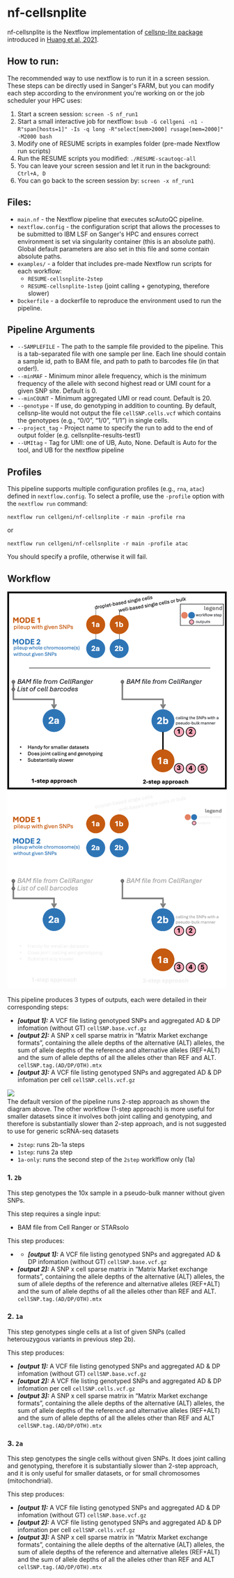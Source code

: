 # nf-cellsnplite

nf-cellsnplite is the Nextflow implementation of [cellsnp-lite package](https://cellsnp-lite.readthedocs.io/en/latest/index.html) introduced in [Huang et al, 2021](https://doi.org/10.1093/bioinformatics/btab358). 

## How to run:

The recommended way to use nextflow is to run it in a screen session. These steps can be directly used in Sanger's FARM, but you can modify each step according to the environment you're working on or the job scheduler your HPC uses:

1. Start a screen session: `screen -S nf_run1`
2. Start a small interactive job for nextflow: `bsub -G cellgeni -n1 -R"span[hosts=1]" -Is -q long -R"select[mem>2000] rusage[mem=2000]" -M2000 bash`
3. Modify one of RESUME scripts in examples folder (pre-made Nextflow run scripts)
4. Run the RESUME scripts you modified: `./RESUME-scautoqc-all`
5. You can leave your screen session and let it run in the background: `Ctrl+A, D`
6. You can go back to the screen session by: `screen -x nf_run1`

## Files:

* `main.nf` - the Nextflow pipeline that executes scAutoQC pipeline.
* `nextflow.config` - the configuration script that allows the processes to be submitted to IBM LSF on Sanger's HPC and ensures correct environment is set via singularity container (this is an absolute path). Global default parameters are also set in this file and some contain absolute paths.
* `examples/` - a folder that includes pre-made Nextflow run scripts for each workflow:
  * `RESUME-cellsnplite-2step`
  * `RESUME-cellsnplite-1step` (joint calling + genotyping, therefore slower)
* `Dockerfile` - a dockerfile to reproduce the environment used to run the pipeline.

## Pipeline Arguments

* `--SAMPLEFILE` - The path to the sample file provided to the pipeline. This is a tab-separated file with one sample per line. Each line should contain a sample id, path to BAM file, and path to path to barcodes file (in that order!).
* `--minMAF` - Minimum minor allele frequency, which is the minimum frequency of the allele with second highest read or UMI count for a given SNP site. Default is 0.
* `--minCOUNT` - Minimum aggregated UMI or read count. Default is 20.
* `--genotype` - If use, do genotyping in addition to counting. By default, cellsnp-lite would not output the file `cellSNP.cells.vcf` which contains the genotypes (e.g., “0/0”, “1/0”, “1/1”) in single cells.
* `--project_tag` - Project name to specify the run to add to the end of output folder (e.g. cellsnplite-results-test1)
* `--UMItag` - Tag for UMI: one of UB, Auto, None. Default is Auto for the tool, and UB for the nextflow pipeline


## Profiles

This pipeline supports multiple configuration profiles (e.g., `rna`, `atac`) defined in `nextflow.config`.
To select a profile, use the `-profile` option with the `nextflow run` command:
```
nextflow run cellgeni/nf-cellsnplite -r main -profile rna
```
or
```
nextflow run cellgeni/nf-cellsnplite -r main -profile atac
```

You should specify a profile, otherwise it will fail.

## Workflow

![](images/nf-cellsnplite-light.png#gh-light-mode-only)
![](images/nf-cellsnplite-dark.png#gh-dark-mode-only)  

This pipeline produces 3 types of outputs, each were detailed in their corresponding steps:
* ***[output 1]:*** A VCF file listing genotyped SNPs and aggregated AD & DP infomation (without GT) `cellSNP.base.vcf.gz`
* ***[output 2]:*** A SNP x cell sparse matrix in “Matrix Market exchange formats”, containing the allele depths of the alternative (ALT) alleles, the sum of allele depths of the reference and alternative alleles (REF+ALT) and the sum of allele depths of all the alleles other than REF and ALT. `cellSNP.tag.(AD/DP/OTH).mtx`
* ***[output 3]:*** A VCF file listing genotyped SNPs and aggregated AD & DP infomation per cell `cellSNP.cells.vcf.gz`

![](images/workflow_modes.png)  
The default version of the pipeline runs 2-step approach as shown the diagram above. The other workflow (1-step approach) is more useful for smaller datasets since it involves both joint calling and genotyping, and therefore is substantially slower than 2-step approach, and is not suggested to use for generic scRNA-seq datasets
* `2step`: runs 2b-1a steps 
* `1step`: runs 2a step
* `1a-only`: runs the second step of the `2step` worklflow only (1a)


### 1. `2b`  

This step genotypes the 10x sample in a pseudo-bulk manner without given SNPs.

This step requires a single input:
  * BAM file from Cell Ranger or STARsolo

This step produces:  
* * ***[output 1]:*** A VCF file listing genotyped SNPs and aggregated AD & DP infomation (without GT) `cellSNP.base.vcf.gz`
* ***[output 2]:*** A SNP x cell sparse matrix in “Matrix Market exchange formats”, containing the allele depths of the alternative (ALT) alleles, the sum of allele depths of the reference and alternative alleles (REF+ALT) and the sum of allele depths of all the alleles other than REF and ALT.  `cellSNP.tag.(AD/DP/OTH).mtx`

### 2. `1a`

This step genotypes single cells at a list of given SNPs (called heterouzygous variants in previous step 2b).


This step produces: 
* ***[output 1]:*** A VCF file listing genotyped SNPs and aggregated AD & DP infomation (without GT) `cellSNP.base.vcf.gz`
* ***[output 2]:*** A VCF file listing genotyped SNPs and aggregated AD & DP infomation per cell `cellSNP.cells.vcf.gz`
* ***[output 3]:*** A SNP x cell sparse matrix in “Matrix Market exchange formats”, containing the allele depths of the alternative (ALT) alleles, the sum of allele depths of the reference and alternative alleles (REF+ALT) and the sum of allele depths of all the alleles other than REF and ALT `cellSNP.tag.(AD/DP/OTH).mtx`

### 3. `2a`  

This step genotypes the single cells without given SNPs. It does joint calling and genotyping, therefore it is substantially slower than 2-step approach, and it is only useful for smaller datasets, or for small chromosomes (mitochondrial).


This step produces:  
* ***[output 1]:*** A VCF file listing genotyped SNPs and aggregated AD & DP infomation (without GT) `cellSNP.base.vcf.gz`
* ***[output 2]:*** A VCF file listing genotyped SNPs and aggregated AD & DP infomation per cell `cellSNP.cells.vcf.gz`
* ***[output 3]:*** A SNP x cell sparse matrix in “Matrix Market exchange formats”, containing the allele depths of the alternative (ALT) alleles, the sum of allele depths of the reference and alternative alleles (REF+ALT) and the sum of allele depths of all the alleles other than REF and ALT `cellSNP.tag.(AD/DP/OTH).mtx`


<!-- # Changelog

For a version history/changelog, please see the [CHANGELOG file](CHANGELOG.md). -->